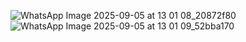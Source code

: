 ![WhatsApp Image 2025-09-05 at 13 01 08_20872f80](https://github.com/user-attachments/assets/ec585a71-2a7c-4230-8e4b-bf1f3cf0bfde)
![WhatsApp Image 2025-09-05 at 13 01 09_52bba170](https://github.com/user-attachments/assets/ad453dcb-f8a5-41e2-b103-1cb881386e84)
